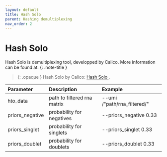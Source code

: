 ```yaml
---
layout: default
title: Hash Solo
parent: Hashing demultiplexing
nav_order: 2
---
```

# Hash Solo
Hash Solo is demultiplexing tool, developped by Calico. More information can be found at:
{: .note-title }
> {: .opaque }
> Hash Solo by Calico:
> [Hash Solo ](https://github.com/calico/solo).

| Parameter   | Description| Example |
|:-------------|:------------------|:------|
| hto_data  | path to filtered rna matrix | --umi /"path/rna_filtered/"  |
| priors_negative | probability for negatives  | --priors_negative 0.33  |
| priors_singlet  | probability for singlets  | --priors_singlet 0.33  |
| priors_doublet  | probability for doublets | --priors_doublet 0.33 |
